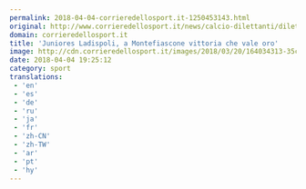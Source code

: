 ```yaml
---
permalink: 2018-04-04-corrieredellosport.it-1250453143.html
original: http://www.corrieredellosport.it/news/calcio-dilettanti/dilettanti-lazio/2018/04/04-40967161/juniores_ladispoli_a_montefiascone_vittoria_che_vale_oro/
domain: corrieredellosport.it
title: 'Juniores Ladispoli, a Montefiascone vittoria che vale oro'
image: http://cdn.corrieredellosport.it/images/2018/03/20/164034313-35cede25-a9e5-494a-bb4d-8acfca4ae486.jpg
date: 2018-04-04 19:25:12
category: sport
translations: 
 - 'en'
 - 'es'
 - 'de'
 - 'ru'
 - 'ja'
 - 'fr'
 - 'zh-CN'
 - 'zh-TW'
 - 'ar'
 - 'pt'
 - 'hy'
---
```



